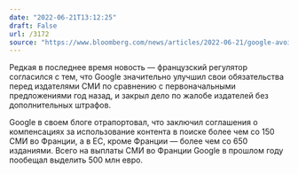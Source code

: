 ```yaml
---
date: "2022-06-21T13:12:25"
draft: False
url: /3172
source: "https://www.bloomberg.com/news/articles/2022-06-21/google-avoids-more-fines-after-ending-french-dispute-over-news"
---
```


Редкая в последнее время новость — французский регулятор согласился с тем, что Google значительно улучшил свои обязательства перед издателями СМИ по сравнению с первоначальными предложениями год назад, и закрыл дело по жалобе издателей без дополнительных штрафов.

Google в своем блоге отрапортовал, что заключил соглашения о компенсациях за использование контента в поиске более чем со 150 СМИ во Франции, а в ЕС, кроме Франции — более чем со 650 изданиями. Всего на выплаты СМИ во Франции Google в прошлом году пообещал выделить 500 млн евро.
